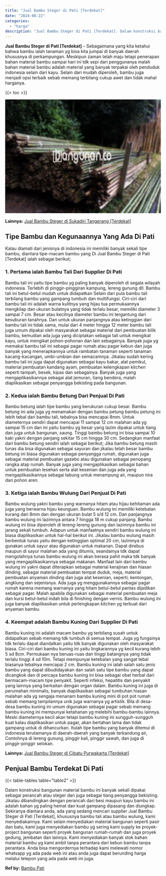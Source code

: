 ```yaml
---
title: "Jual Bambu Steger di Pati [Terdekat]"
date: "2024-08-22"
categories: 
  - "harga"
description: "Jual Bambu Steger di Pati [Terdekat]. Dalam konstruksi bangunan material bambu ini banyak sekali dipakai sebagai perancah atau steger dan juga sebagai tiang..."
---
```


**Jual Bambu Steger di Pati \[Terdekat\]** – Sebagaimana yang kita ketahui bahwa bambu ialah tanaman yg bisa kita jumpai di banyak daerah khususnya di perkampungan. Meskipun zaman telah maju tetapi penerapan bahan material bambu sampai hari ini tdk sepi dari penggunanya malah bahan material bambu adalah material yang banyak terpakai oleh penduduk indonesia selain dari kayu. Selain dari mudah diperoleh, bambu juga menjadi opsi terbaik sebab memang terbilang cukup awet dan tidak mahal harganya.

{{< toc >}}

![Jual Bambu Steger di Pati [Terdekat]](/images/jual-bambu-tali-16.png)

**Lainnya:** [Jual Bambu Steger di Sukadiri Tangerang \[Terdekat\]](https://bambu.bangunan.co/jual-bambu-steger-di-sukadiri-tangerang-terdekat/)

## Tipe Bambu dan Kegunaannya Yang Ada Di Pati

Kalau diamati dari jenisnya di indonesia ini memiliki banyak sekali tipe bambu, diantara tipe-macam bambu yang Di Jual Bambu Steger di Pati \[Terdekat\] ialah sebagai berikut;

### 1\. Pertama ialah Bambu Tali Dari Supplier Di Pati

Bambu tali ini yaitu tipe bambu yg paling banyak diperoleh di segala wilayah indonesia. Terlebih di pinggir-pinggiran kampung, lereng gunung dll. Bambu tali ini betul-betul mudah untuk didapatkan Selain dari pula bambu tali terbilang bambu yang gampang tumbuh dan multifungsi. Ciri-ciri dari bambu tali ini adalah warna kulitnya yang hijau tua permukaannya mengkilap dan ukuran bulatnya yang tidak terlalu besar, memiliki diameter 3 sampai 7 cm. Besar atau kecilnya diameter bambu ini tergantung dari kesuburan tanahnya. Dan untuk ukuran panjangnya atau ketinggian dari bambu tali ini tidak sama, mulai dari 4 meter hingga 12 meter bambu tali juga umum dipakai oleh masyarakat sebagai material dari pembuatan bilik bambu, kemudian ada juga yang diciptakan sebagai tali untuk mengikat kayu, untuk mengikat pohon-pohonan dan lain sebagainya. Banyak juga yg memakai bambu tali ini sebagai pagar rumah atau pagar kebun dan juga banyak yang menerapkannya untuk rambatan tanaman seperti tanaman kacang-kacangan, umbi-umbian dan semacamnya. Jikalau sudah kering bambu tali ini juga dapat digunakan sebagai kayu bakar, alat pemikul, material pembuatan kandang ayam, pembuatan kelengkapan kitchen seperti tampah, besek, kipas dan sebagainya. Banyak juga yang mengaplikasikannya sebagai alat jemuran, tiang bendera, malah diaplikasikan sebagai penyangga bekisting pada bangunan.

### 2\. Kedua ialah Bambu Betung Dari Penjual Di Pati

Bambu betung ialah tipe bambu yang berukuran cukup besar. Bambu betung ini ada juga yg menamakan dengan bambu petung bambu petung ini lebih tebal dari bambu tali, tebalnya bisa mencapai 8mm. Untuk diameternya sendiri dapat mencapai 11 sampai 12 cm malahan ada yg sampai 15 cm dan ini yaitu bambu yg besar yang lazim dipakai untuk tiang dan juga untuk bangunan, saung. Tinggi bambu betung ini bisa sampai 10 kaki yakni dengan panjang sekitar 15 cm hingga 30 cm. Sedangkan manfaat dari bambu betung sendiri ialah sebagai berikut; Jika bambu betung masih tunas dia bisa digunakan sebagai sayuran dan jikalau telah besar bambu betung ini biasa digunakan sebagai penyangga rumah, digunakan juga sebagai material pembuatan gazebo atau digunakan sebagai penopang rangka atap rumah. Banyak juga yang mengaplikasikan sebagai bahan untuk pembuatan lesehan serta alat kesenian dan juga ada yang mengaplikasikannya sebagai tabung untuk menampung air, maupun nira dari pohon aren.

### 3\. Ketiga ialah Bambu Wulung Dari Penjual Di Pati

Bambu wulung yakni bambu yang warnanya hitam atau hijau kehitaman ada juga yang berwarna hijau keunguan. Bambu wulung ini memiliki ketebalan kurang dari 8mm dan dengan ukuran bulat 5 s/d 12 cm. Dan panjangnya bambu wulung ini lazimnya antara 7 hingga 18 m cukup panjang. Bambu wulung ini bisa diperoleh di lereng-lereng gunung dan lazimnya bambu ini jarang sekali tumbuh. Adapun untuk manfaatnya sendiri bambu wulung ini biasa diaplikasikan untuk hal-hal berikut ini. Jikalau bambu wulung masih berbentuk tunas yaitu dengan ketinggian optimal 20 cm, lazimnya di gunakan untuk sayur atau digunakan untuk makanan. Dapat direbus maupun di sayur malahan ada yang ditumis, seandainya tdk dapat mengolahnya tunas bambu wulung ini akan berasa pahit maka tdk banyak yang mengaplikasikannya sebagai makanan. Manfaat lain dari bambu wulung ini yakni dapat diterapkan sebagai material kerajinan dan hiasan dinding, sebagai material pembuatan tempat duduk, meja, material pembuatan anyaman dinding dan juga alat kesenian, seperti; kentongan, angklung dan sejenisnya. Ada juga yg menggunakannya sebagai pagar rumah karena memang warnanya yang hitam betul-betul pantas dijadikan sebagai pagar. Malah apabila digunakan sebagai material pembuatan meja dan kursi betul-betul indah bila di finishing dengan vernis. Bambu wulung ini juga banyak diaplikasikan untuk perlengkapan kitchen yg terbuat dari anyaman bambu.

### 4\. Keempat adalah Bambu Kuning Dari Supplier Di Pati

Bambu kuning ini adalah macam bambu yg terbilang susah untuk didapatkan sebab memang tdk tumbuh di semua tempat. Juga yg fungsinya tdk terlalu dapat diandalkan yaitu tdk banyak digunakan oleh masyarakat biasa. Ciri-ciri dari bambu kuning ini yaitu lingkarannya yg kecil kurang lebih 5 sd 8cm. Permukaan nya beruas-ruas dan tinggi batangnya yang tidak terlalu tinggi 4 sd 10m. Tetapi mempunyai ketebalan yang sangat tebal biasanya tebalnya mencapai 2 cm. Bambu kuning ini ialah salah satu jenis bambu yang dapat dibudidayakan dan salah satu tipe bambu yang dapat dicangkok dan di percaya bambu kuning ini bisa sebagai obat herbal dari bermacam-macam tipe penyakit. Seperti infeksi, hepatitis dan penyakit yang lainnya yang berkaitan dengan organ dalam. Bambu kuning ini juga di perumahan minimalis, banyak diaplikasikan sebagai tumbuhan hiasan malahan ada yg sengaja menanam bambu kuning mini di pot pot rumah sebab memang tampilannya unik juga warnanya yg artistik. Bila di desa-desa bambu kuning ini umum digunakan sebagai pagar sebab memang bambu kuning ini mempunyai ketahanan yg melebihi bambu-bambu lainnya. Meski diameternya kecil akan tetapi bambu kuning ini sungguh-sungguh kuat kalau diaplikasikan untuk pagar, akan bertahan lama dan tidak gampang untuk di dihancurkan. Itulah tipe bambu yang banyak ditemui di indonesia terutamanya di daerah-daerah yang banyak terkandung air, Contohnya di lereng gunung, pinggir kali, pinggir sawah, dan juga di pinggir-pinggir selokan.

**Lainnya:** [Jual Bambu Steger di Cibatu Purwakarta \[Terdekat\]](https://bambu.bangunan.co/jual-bambu-steger-di-cibatu-purwakarta-terdekat/)

## Penjual Bambu Terdekat Di Pati

{{< table-tables table="table2" >}}

Dalam konstruksi bangunan material bambu ini banyak sekali dipakai sebagai perancah atau steger dan juga sebagai tiang penyangga bekisting. Jikalau dibandingkan dengan perancah dari besi maupun kayu bambu ini adalah bahan yg paling hemat dan kuat gampang dipasang dan diungkap. Sekiranya diantara anda, ada yang sedang mencari supplier Jual Bambu Steger di Pati \[Terdekat\], khususnya bambu tali atau bambu wulung, kami menyediakannya. Kami selain menyediakan material bangunan seperti pasir dan batu, kami juga menyediakan bambu yg sering kami supply ke proyek-project bangunan seperti proyek bangunan rumah-rumah dan juga proyek gedung, jembatan dan lainnya. Kami menyediakan banyak stok bahan material bambu yg kami ambil tanpa perantara dari kebun bambu tanpa perantara. Anda bisa mengordernya terhadap kami melewati nomor whatsapp yg ada pada web ini atau anda juga dapat berunding harga melalui telepon yang ada pada web ini juga.

**Ref by:** [Bambu Pati](https://id.wikipedia.org/wiki/Bambu)
